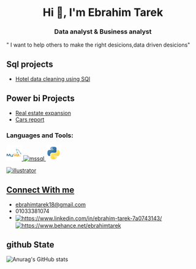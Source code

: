 
<h1 align="center">Hi 👋, I'm Ebrahim Tarek</h1>
<h3 align="center"> Data analyst & Business analyst</h3>

" I want to help others to make the right desicions,data driven desicions"

##  Sql projects

 - [Hotel data cleaning using SQl](https://github.com/EbrahimTarek/CleaningHoteldata/tree/main/hoteldata)


## Power bi Projects

 - [Real estate expansion](https://app.powerbi.com/groups/me/reports/b5e5d228-13ad-4681-ae18-dd0d1cd98315/ReportSection?ctid=00047949-97c2-46c8-a10e-93e594deddba)
 - [Cars report](https://app.powerbi.com/groups/me/reports/5a4d2090-207c-44c3-ab6a-3c3591d5addf/ReportSection?ctid=00047949-97c2-46c8-a10e-93e594deddba)


<h3 align="left">Languages and Tools:</h3>
 <a href="https://www.mysql.com/" target="_blank" rel="noreferrer"> <img src="https://raw.githubusercontent.com/devicons/devicon/master/icons/mysql/mysql-original-wordmark.svg" alt="mysql" width="40" height="40"/> </a></a> <a href="https://www.microsoft.com/en-us/sql-server" target="_blank" rel="noreferrer"> <img src="https://www.svgrepo.com/show/303229/microsoft-sql-server-logo.svg" alt="mssql" width="40" height="40"/> </a>  <a href="https://www.python.org" target="_blank" rel="noreferrer"> <img src="https://raw.githubusercontent.com/devicons/devicon/master/icons/python/python-original.svg" alt="python" width="40" height="40"/> </a><p align="left"> <a href="https://www.adobe.com/in/products/illustrator.html" target="_blank" rel="noreferrer"> <img src="https://www.vectorlogo.zone/logos/adobe_illustrator/adobe_illustrator-icon.svg" alt="illustrator" width="40" height="40"/>


## Connect With me

 - ebrahimtarek18@gmail.com
 - 01033381074
 - <a href="https://linkedin.com/in/https://www.linkedin.com/in/ebrahim-tarek-7a0743143/" target="blank"><img align="center" src="https://raw.githubusercontent.com/rahuldkjain/github-profile-readme-generator/master/src/images/icons/Social/linked-in-alt.svg" alt="https://www.linkedin.com/in/ebrahim-tarek-7a0743143/" height="30" width="40" /></a>
 <a href="https://www.behance.net/https://www.behance.net/ebrahimtarek" target="blank"><img align="center" src="https://raw.githubusercontent.com/rahuldkjain/github-profile-readme-generator/master/src/images/icons/Social/behance.svg" alt="https://www.behance.net/ebrahimtarek" height="30" width="40" /></a>
</p>



## github State

![Anurag's GitHub stats](https://github-readme-stats.vercel.app/api?username=ebrahimtarek&show_icons=true&theme=radical)

